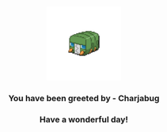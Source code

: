 <p align="center">
    <img src="https://raw.githubusercontent.com/PokeAPI/sprites/master/sprites/pokemon/737.png" width="150" height="150">
</p>
<h3 align="center">You have been greeted by - <b>Charjabug</b></h3>
<h3 align="center">Have a wonderful day!</h3>
